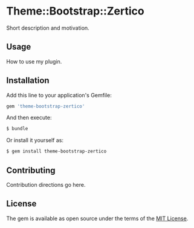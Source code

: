 # Theme::Bootstrap::Zertico
Short description and motivation.

## Usage
How to use my plugin.

## Installation
Add this line to your application's Gemfile:

```ruby
gem 'theme-bootstrap-zertico'
```

And then execute:
```bash
$ bundle
```

Or install it yourself as:
```bash
$ gem install theme-bootstrap-zertico
```

## Contributing
Contribution directions go here.

## License
The gem is available as open source under the terms of the [MIT License](http://opensource.org/licenses/MIT).
